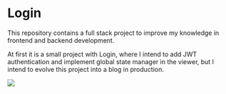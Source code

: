 # Login

This repository contains a full stack project to improve my knowledge in frontend and backend development.

At first it is a small project with Login, where I intend to add JWT authentication and implement global state manager in the viewer, but I intend to evolve this project into a blog in production.




<a href="https://skillicons.dev"   >
  <img src="https://skillicons.dev/icons?i=javascript,typescript,nodejs,prisma,react,tailwind,vite" />
</a>
